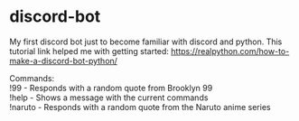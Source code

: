 # discord-bot
My first discord bot just to become familiar with discord and python.
This tutorial link helped me with getting started: https://realpython.com/how-to-make-a-discord-bot-python/

Commands:  
!99 - Responds with a random quote from Brooklyn 99  
!help - Shows a message with the current commands  
!naruto - Responds with a random quote from the Naruto anime series  
